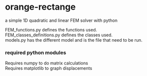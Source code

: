 # orange-rectange   
a simple 1D quadratic and linear FEM solver with python   


FEM_functions.py defines the functions used.   
FEM_classes_definitions.py defines the classes used.   
models.py has the different model and is the file that need to be run.   


### required python modules   
Requires numpy to do matrix calculations   
Requires matplotlib to graph displacements   


